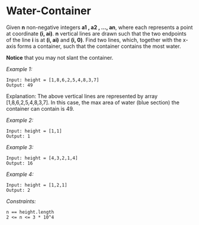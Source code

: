 # Water-Container

Given **n** non-negative integers **a1 , a2 , ..., an**, where each represents a point at coordinate **(i, ai)**. **n** vertical lines are drawn such that the two endpoints of the line **i** is at **(i, ai)** and **(i, 0)**.
Find two lines, which, together with the x-axis forms a container, such that the container contains the most water.

**Notice** that you may not slant the container.

*Example 1:*
```
Input: height = [1,8,6,2,5,4,8,3,7]
Output: 49
```

Explanation: The above vertical lines are represented by array [1,8,6,2,5,4,8,3,7].
In this case, the max area of water (blue section) the container can contain is 49.

*Example 2:*
```
Input: height = [1,1]
Output: 1
```

*Example 3:*
```
Input: height = [4,3,2,1,4]
Output: 16
```

*Example 4:*
```
Input: height = [1,2,1]
Output: 2
```

*Constraints:*
```
n == height.length
2 <= n <= 3 * 10^4
```
